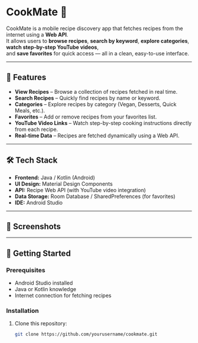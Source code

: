 # CookMate 🍳

CookMate is a mobile recipe discovery app that fetches recipes from the internet using a **Web API**.  
It allows users to **browse recipes**, **search by keyword**, **explore categories**, **watch step-by-step YouTube videos**,  
and **save favorites** for quick access — all in a clean, easy-to-use interface.

---

## 📱 Features

- **View Recipes** – Browse a collection of recipes fetched in real time.
- **Search Recipes** – Quickly find recipes by name or keyword.
- **Categories** – Explore recipes by category (Vegan, Desserts, Quick Meals, etc.).
- **Favorites** – Add or remove recipes from your favorites list.
- **YouTube Video Links** – Watch step-by-step cooking instructions directly from each recipe.
- **Real-time Data** – Recipes are fetched dynamically using a Web API.

---

## 🛠 Tech Stack

- **Frontend:** Java / Kotlin (Android)
- **UI Design:** Material Design Components
- **API:** Recipe Web API (with YouTube video integration)
- **Data Storage:** Room Database / SharedPreferences (for favorites)
- **IDE:** Android Studio

---

## 📸 Screenshots

---

## 🚀 Getting Started

### Prerequisites
- Android Studio installed
- Java or Kotlin knowledge
- Internet connection for fetching recipes

### Installation
1. Clone this repository:
   ```bash
   git clone https://github.com/yourusername/cookmate.git
